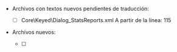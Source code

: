 
* Archivos con textos nuevos pendientes de traducción:

	* [ ] Core\Keyed\Dialog_StatsReports.xml			A partir de la línea: 115



* Archivos nuevos:

	* [ ]